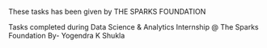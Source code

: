 These tasks has been given by THE SPARKS FOUNDATION

Tasks completed during Data Science & Analytics Internship @ The Sparks Foundation
By- Yogendra K Shukla
